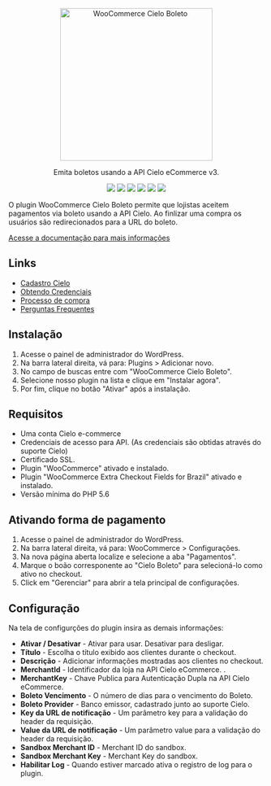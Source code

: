 <p align="center">
  <a href="#">
    <img width="300" alt="WooCommerce Cielo Boleto" src="https://santanamic.github.io/woo-cielo-boleto/_media/logo.svg">
  </a>
</p> 

<p align="center">
  Emita boletos usando a API Cielo eCommerce v3.
</p>

<p align="center">
  <a href="#"><img src="https://img.shields.io/badge/php->=5.6-8892BF.svg"></a>
  <a href="#"><img src="https://img.shields.io/badge/license-GPLv2-brightgreen.svg?style=flat-square"></a>
  <a href="#"><img src="https://img.shields.io/appveyor/ci/gruntjs/grunt.svg"></a>
  <a href="https://www.paypal.com/cgi-bin/webscr?cmd=_s-xclick&hosted_button_id=SFLXNSMJU6S6G&source=url"><img src="https://img.shields.io/badge/%24-donate-ff69b4.svg?style=flat-square"></a>
  <a href="#"><img src="https://img.shields.io/badge/version-1.0.1-orange.svg"></a>
  <a href="#"><img src="https://img.shields.io/badge/wordpress-%3E%3D%204.6-blue.svg"></a>
</p>


O plugin WooCommerce Cielo Boleto permite que lojistas aceitem pagamentos via boleto usando a API Cielo. Ao finlizar uma compra os usuários são redirecionados para a URL do boleto.

[Acesse a documentação para mais informações](https://santanamic.github.io/woo-cielo-boleto/)

## Links

- [Cadastro Cielo](https://www.cielo.com.br/e-commerce/)
- [Obtendo Credenciais](https://santanamic.github.io/woo-cielo-boleto/#obtendo-credenciais)
- [Processo de compra](https://santanamic.github.io/woo-cielo-boleto/#processo-de-compra)
- [Perguntas Frequentes](https://santanamic.github.io/woo-cielo-boleto/#perguntas-frequentes)

## Instalação

1. Acesse o painel de administrador do WordPress.
2. Na barra lateral direita, vá para: Plugins > Adicionar novo.
3. No campo de buscas entre com "WooCommerce Cielo Boleto". 
4. Selecione nosso plugin na lista e clique em "Instalar agora".
5. Por fim, clique no botão "Ativar" após a instalação.

## Requisitos

- Uma conta Cielo e-commerce
- Credenciais de acesso para API. (As credenciais são obtidas através do suporte Cielo)
- Certificado SSL.
- Plugin "WooCommerce" ativado e instalado.
- Plugin "WooCommerce Extra Checkout Fields for Brazil" ativado e instalado.
- Versão mínima do PHP  5.6

## Ativando forma de pagamento

1. Acesse o painel de administrador do WordPress.
2. Na barra lateral direita, vá para: WooCommerce > Configurações.
3. Na nova página aberta localize e selecione a aba "Pagamentos".
4. Marque o boão corresponente ao "Cielo Boleto" para selecioná-lo como ativo no checkout.
5. Click em "Gerenciar" para abrir a tela principal de configurações.

## Configuração

Na tela de configurções do plugin insira as demais informações:

- **Ativar / Desativar**  - Ativar para usar. Desativar para desligar.
- **Título**  - Escolha o título exibido aos clientes durante o checkout.
- **Descrição**  - Adicionar informações mostradas aos clientes no checkout.
- **MerchantId** - Identificador da loja na API Cielo eCommerce.	.
- **MerchantKey** - Chave Publica para Autenticação Dupla na API Cielo eCommerce.
- **Boleto Vencimento** - O número de dias para o vencimento do Boleto.
- **Boleto Provider** - Banco emissor, cadastrado junto ao suporte Cielo.
- **Key da URL de notificação** - Um parâmetro key para a validação do header da requisição.
- **Value da URL de notificação** - Um parâmetro value para a validação do header da requisição.
- **Sandbox Merchant ID** - Merchant ID do sandbox.
- **Sandbox Merchant Key** - Merchant Key do sandbox.
- **Habilitar Log** - Quando estiver marcado ativa o registro de log para o plugin.